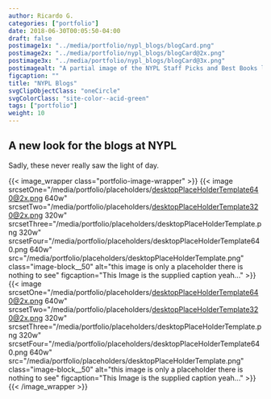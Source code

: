 ```yaml
---
author: Ricardo G.
categories: ["portfolio"]
date: 2018-06-30T00:05:50-04:00
draft: false
postimage1x: "../media/portfolio/nypl_blogs/blogCard.png"
postimage2x: "../media/portfolio/nypl_blogs/blogCard@2x.png"
postimage3x: "../media/portfolio/nypl_blogs/blogCard@3x.png"
postimagealt: "A partial image of the NYPL Staff Picks and Best Books landing page"
figcaption: ""
title: "NYPL Blogs"
svgClipObjectClass: "oneCircle"
svgColorClass: "site-color--acid-green"
tags: ["portfolio"]
weight: 10
---
```

## A new look for the blogs at NYPL

Sadly, these never really saw the light of day.

{{< image_wrapper class="portfolio-image-wrapper" >}}
    {{< image srcsetOne="/media/portfolio/placeholders/desktopPlaceHolderTemplate640@2x.png 640w" srcsetTwo="/media/portfolio/placeholders/desktopPlaceHolderTemplate320@2x.png 320w" srcsetThree="/media/portfolio/placeholders/desktopPlaceHolderTemplate.png 320w" srcsetFour="/media/portfolio/placeholders/desktopPlaceHolderTemplate640.png 640w" src="/media/portfolio/placeholders/desktopPlaceHolderTemplate.png" class="image-block__50" alt="this image is only a placeholder there is nothing to see" figcaption="This Image is the supplied caption yeah..." >}}
    {{< image srcsetOne="/media/portfolio/placeholders/desktopPlaceHolderTemplate640@2x.png 640w" srcsetTwo="/media/portfolio/placeholders/desktopPlaceHolderTemplate320@2x.png 320w" srcsetThree="/media/portfolio/placeholders/desktopPlaceHolderTemplate.png 320w" srcsetFour="/media/portfolio/placeholders/desktopPlaceHolderTemplate640.png 640w" src="/media/portfolio/placeholders/desktopPlaceHolderTemplate.png"  class="image-block__50" alt="this image is only a placeholder there is nothing to see" figcaption="This Image is the supplied caption yeah..." >}}
{{< /image_wrapper >}}

